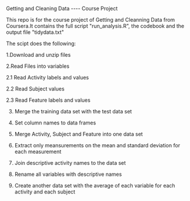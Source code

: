 Getting and Cleaning Data ---- Course Project

This repo is for the course project of Getting and Cleanning Data from Coursera.It contains the full script "run_analysis.R", the 
codebook and the output file "tidydata.txt"

The scipt does the following:

1.Download and unzip files 

2.Read Files into variables

  2.1 Read Activity labels and values
  
  2.2 Read Subject values
  
  2.3 Read Feature labels and values
  
3. Merge the training data set with the test data set

4. Set column names to data frames

5. Merge Activity, Subject and Feature into one data set

6. Extract only meansurements on the mean and standard deviation for each measurement
 
7. Join descriptive activity names to the data set

8. Rename all variables with descriptive names

9. Create another data set with the average of each variable for each activity and each subject
